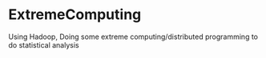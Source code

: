 ExtremeComputing
================
Using Hadoop, Doing some extreme computing/distributed programming to do statistical analysis
